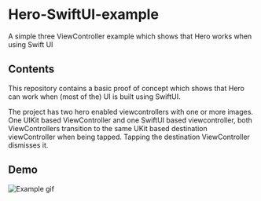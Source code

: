 # Hero-SwiftUI-example
A simple three ViewController example which shows that Hero works when using Swift UI

## Contents

This repository contains a basic proof of concept which shows that Hero can work when (most of the) UI is built using SwiftUI.

The project has two hero enabled viewcontrollers with one or more images. One UIKit based ViewController and one SwiftUI based viewcontroller, both ViewControllers transition to the same UKit based destination viewController when being tapped. Tapping the destination ViewController dismisses it.

## Demo

![Example gif](RepoAssets/Example.gif)

